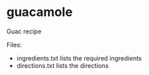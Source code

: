 # guacamole
Guac recipe

Files: 
- ingredients.txt lists the required ingredients
- directions.txt lists the directions 
